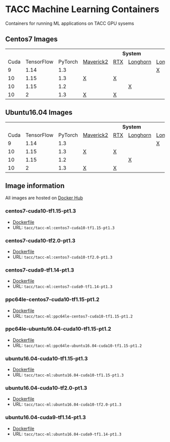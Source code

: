 # TACC Machine Learning Containers


Containers for running ML applications on TACC GPU sysems

## Centos7 Images
<table>
  <tr>
    <th></th>
    <th></th>
    <th></th>
    <th colspan="4">System</th>
  </tr>
  <tr>
    <td>Cuda</td>
    <td>TensorFlow</td>
    <td>PyTorch</td>
    <td><a href="https://portal.tacc.utexas.edu/user-guides/maverick2">Maverick2</a></td>
    <td><a href="https://fronteraweb.tacc.utexas.edu/user-guide/system/#gpu-nodes">RTX</a></td>
    <td><a href="https://portal.tacc.utexas.edu/user-guides/longhorn">Longhorn</a></td>
    <td><a href="https://portal.tacc.utexas.edu/user-guides/lonestar5">Lonestar5</a></td>
  </tr>
  <tr>
    <td>9</td>
    <td>1.14</td>
    <td>1.3</td>
    <td></td>
    <td></td>
    <td></td>
    <td><a href="#centos7-cuda9-tf1.14-pt1.3">X</a></td>
  </tr>
  <tr>
    <td>10</td>
    <td>1.15</td>
    <td>1.3</td>
    <td><a href="#centos7-cuda10-tf1.15-pt1.3">X</a></td>
    <td><a href="#centos7-cuda10-tf1.15-pt1.3">X</a></td>
    <td></td>
    <td></td>
  </tr>
  <tr>
    <td>10</td>
    <td>1.15</td>
    <td>1.2</td>
    <td></td>
    <td></td>
    <td><a href="#ppc64le-centos7-cuda10-tf1.15-pt1.2">X</a></td>
    <td></td>
  </tr>
  <tr>
    <td>10</td>
    <td>2</td>
    <td>1.3</td>
    <td><a href="#centos7-cuda10-tf2.0-pt1.3">X</a></td>
    <td><a href="#centos7-cuda10-tf2.0-pt1.3">X</a></td>
    <td></td>
    <td></td>
  </tr>
</table>

## Ubuntu16.04 Images
<table>
  <tr>
    <th></th>
    <th></th>
    <th></th>
    <th colspan="4">System</th>
  </tr>
  <tr>
    <td>Cuda</td>
    <td>TensorFlow</td>
    <td>PyTorch</td>
    <td><a href="https://portal.tacc.utexas.edu/user-guides/maverick2">Maverick2</a></td>
    <td><a href="https://fronteraweb.tacc.utexas.edu/user-guide/system/#gpu-nodes">RTX</a></td>
    <td><a href="https://portal.tacc.utexas.edu/user-guides/longhorn">Longhorn</a></td>
    <td><a href="https://portal.tacc.utexas.edu/user-guides/lonestar5">Lonestar5</a></td>
  </tr>
  <tr>
    <td>9</td>
    <td>1.14</td>
    <td>1.3</td>
    <td></td>
    <td></td>
    <td></td>
    <td><a href="#ubuntu16.04-cuda9-tf1.14-pt1.3">X</a></td>
  </tr>
  <tr>
    <td>10</td>
    <td>1.15</td>
    <td>1.3</td>
    <td><a href="#ubuntu16.04-cuda10-tf1.15-pt1.3">X</a></td>
    <td><a href="#ubuntu16.04-cuda10-tf1.15-pt1.3">X</a></td>
    <td></td>
    <td></td>
  </tr>
  <tr>
    <td>10</td>
    <td>1.15</td>
    <td>1.2</td>
    <td></td>
    <td></td>
    <td><a href="#ppc64le-ubuntu16.04-cuda10-tf1.15-pt1.2">X</a></td>
    <td></td>
  </tr>
  <tr>
    <td>10</td>
    <td>2</td>
    <td>1.3</td>
    <td><a href="#ubuntu16.04-cuda10-tf2.0-pt1.3">X</a></td>
    <td><a href="#ubuntu16.04-cuda10-tf2.0-pt1.3">X</a></td>
    <td></td>
    <td></td>
  </tr>
</table>

## Image information

All images are hosted on [Docker Hub](https://hub.docker.com/r/tacc/tacc-ml/tags)

### centos7-cuda10-tf1.15-pt1.3
* [Dockerfile](containers/tf-conda)
* URL: `tacc/tacc-ml:centos7-cuda10-tf1.15-pt1.3`
### centos7-cuda10-tf2.0-pt1.3
* [Dockerfile](containers/tf-conda)
* URL: `tacc/tacc-ml:centos7-cuda10-tf2.0-pt1.3`
### centos7-cuda9-tf1.14-pt1.3
* [Dockerfile](containers/tf-conda)
* URL: `tacc/tacc-ml:centos7-cuda9-tf1.14-pt1.3`
### ppc64le-centos7-cuda10-tf1.15-pt1.2
* [Dockerfile](containers/tf-ppc64le)
* URL: `tacc/tacc-ml:ppc64le-centos7-cuda10-tf1.15-pt1.2`
### ppc64le-ubuntu16.04-cuda10-tf1.15-pt1.2
* [Dockerfile](containers/tf-ppc64le)
* URL: `tacc/tacc-ml:ppc64le-ubuntu16.04-cuda10-tf1.15-pt1.2`
### ubuntu16.04-cuda10-tf1.15-pt1.3
* [Dockerfile](containers/tf-conda)
* URL: `tacc/tacc-ml:ubuntu16.04-cuda10-tf1.15-pt1.3`
### ubuntu16.04-cuda10-tf2.0-pt1.3
* [Dockerfile](containers/tf-conda)
* URL: `tacc/tacc-ml:ubuntu16.04-cuda10-tf2.0-pt1.3`
### ubuntu16.04-cuda9-tf1.14-pt1.3
* [Dockerfile](containers/tf-conda)
* URL: `tacc/tacc-ml:ubuntu16.04-cuda9-tf1.14-pt1.3`
